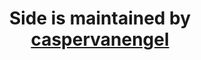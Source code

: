 ---
title: Side is maintained by [caspervanengel](https://github.com/caspervanengelenburg)
excerpt: 
---